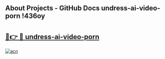 ## About Projects - GitHub Docs undress-ai-video-porn !436oy

# <h2><a href="https://andorid.site?title=undress-ai-video-porn&ref=14PRO">🔗👉 🔴 undress-ai-video-porn</a></h2>

[![acn](https://github.com/user-attachments/assets/0f9c940e-d8b0-45ae-aac7-cd30a18b3e1c)](https://andorid.site?title=undress-ai-video-porn&ref=14PRO)

